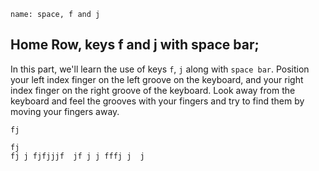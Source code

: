 ```ngMeta
name: space, f and j
```

## Home Row, keys f and j with space bar;

In this part, we'll learn the use of keys `f`, `j` along with `space bar`.
Position your left index finger on the left groove on the keyboard, and your right index finger on the right groove of the keyboard. Look away from the keyboard and feel the grooves with your fingers and try to find them by moving your fingers away.


```trytyping
fj 
```

```practicetyping
fj 
fj j fjfjjjf  jf j j fffj j  j
```
